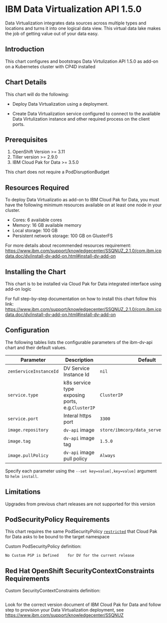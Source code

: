 # IBM Data Virtualization API 1.5.0
Data Virtualization integrates data sources across multiple types and locations and turns it into one logical data view. This virtual data lake makes the job of getting value out of your data easy.
## Introduction
This chart configures and bootstraps Data Virtulization API 1.5.0 as add-on on a Kubernetes cluster with CP4D installed

## Chart Details
This chart will do the following:

* Deploy Data Virtualization using a deployment. 

* Create Data Virtualization service configured to connect to the available Data Virtulization instance and other required process on the client ports.

## Prerequisites
1. OpenShift Version >= 3.11
2. Tiller version >= 2.9.0
3. IBM Cloud Pak for Data >= 3.5.0

This chart does not require a PodDisruptionBudget

## Resources Required
To deploy Data Virtualizatio as add-on to IBM Cloud Pak for Data, you must have the following minimum resources available on at least one node in your cluster.
* Cores: 6 available cores
* Memory: 16 GB available memory
* Local storage: 100 GB
* Persistent network storage: 100 GB on GlusterFS

For more details about recommended resources requirement: https://www.ibm.com/support/knowledgecenter/SSQNUZ_2.1.0/com.ibm.icpdata.doc/dv/install-dv-add-on.html#install-dv-add-on


## Installing the Chart

This chart is to be installed via Cloud Pak for Data integrated interface using add-on logic

For full step-by-step documentation on how to install this chart follow this link:
https://www.ibm.com/support/knowledgecenter/SSQNUZ_2.1.0/com.ibm.icpdata.doc/dv/install-dv-add-on.html#install-dv-add-on


## Configuration
The following tables lists the configurable parameters of the ibm-dv-api chart and their default values.

| Parameter| Description | Default|
|----------|-------------|--------|
| `zenServiceInstanceId`| DV Service Instance Id |`nil`|
| `service.type`| k8s service type exposing ports, e.g.`ClusterIP` | `ClusterIP`|
| `service.port`| Interal https port | `3300`|
| `image.repository`| `dv-api` image| `store/ibmcorp/data_server_manager_dev`                         
| `image.tag`| `dv-api` image tag| `1.5.0`|	
| `image.pullPolicy`| `dv-api` image pull policy| `Always`   |


Specify each parameter using the `--set key=value[,key=value]` argument to `helm install`.

## Limitations
Upgrades from previous chart releases are not supported for this version

## PodSecurityPolicy Requirements	

This chart requires the same PodSecurityPolicy [`restricted`](https://ibm.biz/cpkspec-scc) that Cloud Pak for Data asks to be bound to the target namespace

Custom PodSecurityPolicy definition:	
```	
No Custom PSP is Defined	for DV for the current release
```

## Red Hat OpenShift SecurityContextConstraints Requirements
Custom SecurityContextConstraints definition:
```
```
Look for the correct version document of IBM Cloud Pak for Data and follow step to provision your Data Virtualization deployment, see https://www.ibm.com/support/knowledgecenter/SSQNUZ

